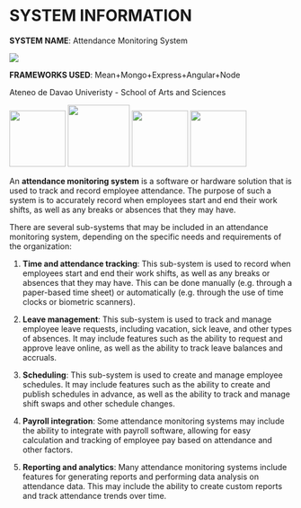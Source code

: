 # SYSTEM INFORMATION 

**SYSTEM NAME**: Attendance Monitoring System


<img src ="https://scontent.fcrk4-1.fna.fbcdn.net/v/t1.15752-9/319411240_399952025654359_5579758912395316850_n.png?_nc_cat=105&ccb=1-7&_nc_sid=ae9488&_nc_eui2=AeFnVIhsQCWh1h7oCj2PCRsYYEot5fUdyT5gSi3l9R3JPjtToXqAxYHXD-aYFlznQ_6xYi0ImT-V3sLg5nTjYDDp&_nc_ohc=7avMemUWVFYAX8NTp1O&_nc_ht=scontent.fcrk4-1.fna&oh=03_AdQhcVUFkrxu-Iz1UCpCj4ewN8E991Q2fvWARUkkCYza7A&oe=63CCE551">




**FRAMEWORKS USED**: Mean+Mongo+Express+Angular+Node

Ateneo de Davao Univeristy - School of Arts and Sciences

<img src ="https://scontent.fcrk4-1.fna.fbcdn.net/v/t1.15752-9/317764184_1238770370004982_1456720570391944862_n.png?_nc_cat=103&ccb=1-7&_nc_sid=ae9488&_nc_eui2=AeGIrPiROG8tumetNDyO6Swv-JgUODsWeXX4mBQ4OxZ5dRlJBrc5S-RkVaGO57W0bLjd0zlDU2ceafPcNOR2qxPL&_nc_ohc=dmAJvkS-NgMAX866-dQ&_nc_ht=scontent.fcrk4-1.fna&oh=03_AdS3nW5CQI85grxS7M5pBTq7y4FwnHFj0_xlH0t7vxMXQg&oe=63CD05E7" width="100">
<img src= "https://scontent.fcrk4-1.fna.fbcdn.net/v/t1.15752-9/317608914_1339497933546083_5293828153637638474_n.png?_nc_cat=102&ccb=1-7&_nc_sid=ae9488&_nc_eui2=AeHz_7-Q2ojpF_IkaVNWt-nibbdifZ7WBFFtt2J9ntYEUVtQHo5DKB9PA0X50SuVIMVwwhTpVJ98UrpUquHzYFVJ&_nc_ohc=S4AUrGJIvwgAX_vq62J&_nc_ht=scontent.fcrk4-1.fna&oh=03_AdQlpiVswotgWLLUieBeqdjPRWeBQ8dTeP-rPlv0o1aaQg&oe=63CCEFC7" width="110">
<img src = "https://scontent.fcrk4-1.fna.fbcdn.net/v/t1.15752-9/320613725_543050734401231_4281818108535787614_n.png?_nc_cat=103&ccb=1-7&_nc_sid=ae9488&_nc_eui2=AeFl6He1sdz53y8qwaZQxiIpaxtfx41spsFrG1_HjWymwSHoZ1YyvFMXDK6B_T5z9mgsomaTG1YtZTOOgLuZ-a2X&_nc_ohc=i-s8XrmtmKkAX9YnGS3&tn=gNixfKd9WIQ-6btK&_nc_ht=scontent.fcrk4-1.fna&oh=03_AdQ6SrnRd2h0w5khrPy7Zpdh1OKSt3ZFRfJIbBTXYx0Q-A&oe=63CCF616" width="100">
<img src ="https://scontent.fcrk4-1.fna.fbcdn.net/v/t1.15752-9/319151905_561262955469703_2779667339051920054_n.png?_nc_cat=103&ccb=1-7&_nc_sid=ae9488&_nc_eui2=AeFx6-hy82rAuLzMfQqDOeG7G6VW8EN2vykbpVbwQ3a_KaQDB_-vKjVLzl1g88wqzpwmIwLly9NZeLZpxIEk_u2B&_nc_ohc=eqFs40oUKz4AX_K3g_8&_nc_ht=scontent.fcrk4-1.fna&oh=03_AdROYbmUJPqX1OcB7Zf3pZ0AU6--TGNuwyV5ZOyAiczDHg&oe=63CCF8E5" width="100">



An **attendance monitoring system** is a software or hardware solution that is used to track and record employee attendance. The purpose of such a system is to accurately record when employees start and end their work shifts, as well as any breaks or absences that they may have.

There are several sub-systems that may be included in an attendance monitoring system, depending on the specific needs and requirements of the organization:

1. **Time and attendance tracking**: This sub-system is used to record when employees start and end their work shifts, as well as any breaks or absences that they may have. This can be done manually (e.g. through a paper-based time sheet) or automatically (e.g. through the use of time clocks or biometric scanners).

2. **Leave management**: This sub-system is used to track and manage employee leave requests, including vacation, sick leave, and other types of absences. It may include features such as the ability to request and approve leave online, as well as the ability to track leave balances and accruals.

3. **Scheduling**: This sub-system is used to create and manage employee schedules. It may include features such as the ability to create and publish schedules in advance, as well as the ability to track and manage shift swaps and other schedule changes.

4. **Payroll integration**: Some attendance monitoring systems may include the ability to integrate with payroll software, allowing for easy calculation and tracking of employee pay based on attendance and other factors.

5. **Reporting and analytics**: Many attendance monitoring systems include features for generating reports and performing data analysis on attendance data. This may include the ability to create custom reports and track attendance trends over time.
